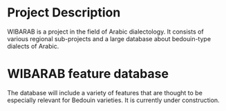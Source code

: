 # Project Description
WIBARAB is a project in the field of Arabic dialectology. It consists of various regional sub-projects and a large database about bedouin-type dialects of Arabic.
# WIBARAB feature database
The database will include a variety of features that are thought to be especially relevant for Bedouin varieties. It is currently under construction.
